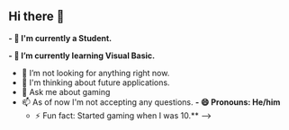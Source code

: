 ## Hi there 👋


**- 🔭 I'm currently a Student.**

**- 🌱 I’m currently learning Visual Basic.**
- 👯 I’m not looking for anything right now.
- 🤔 I'm thinking about future applications.
- 💬 Ask me about gaming
- 📫 As of now I'm not accepting any questions.
**- 😄 Pronouns: He/him**
  - ⚡ Fun fact: Started gaming when I was 10.**
-->
